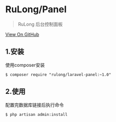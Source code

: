 # RuLong/Panel

> RuLong 后台控制面板

[View On GitHub](https://github.com/cjango/rulong)

## 1.安装
使用composer安装
```
$ composer require "rulong/laravel-panel:~1.0"
```

## 2.使用
配置完数据库链接后执行命令
```
$ php artisan admin:install
```
